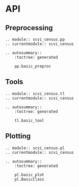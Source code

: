 # API

## Preprocessing

```{eval-rst}
.. module:: scvi_census.pp
.. currentmodule:: scvi_census

.. autosummary::
    :toctree: generated

    pp.basic_preproc
```

## Tools

```{eval-rst}
.. module:: scvi_census.tl
.. currentmodule:: scvi_census

.. autosummary::
    :toctree: generated

    tl.basic_tool
```

## Plotting

```{eval-rst}
.. module:: scvi_census.pl
.. currentmodule:: scvi_census

.. autosummary::
    :toctree: generated

    pl.basic_plot
    pl.BasicClass
```
